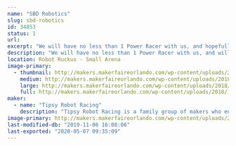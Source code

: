 ```yaml
---
name: "SBD Robotics"
slug: sbd-robotics
id: 34853
status: 1
url: 
excerpt: "We will have no less than 1 Power Racer with us, and hopefully a 220 lb robot."
description: "We will have no less than 1 Power Racer with us, and will also have several ant weight combat robots of which most will be for static display.  We will also be bringing some of the tools used for designing and building our projects which again will mostly be for static display."
location: Robot Ruckus - Small Arena
image-primary:
  - thumbnail: http://makers.makerfaireorlando.com/wp-content/uploads/2018/10/42776282_10156335736427550_4183082367147048960_o-150x150.jpg
    medium: http://makers.makerfaireorlando.com/wp-content/uploads/2018/10/42776282_10156335736427550_4183082367147048960_o-300x225.jpg
    large: http://makers.makerfaireorlando.com/wp-content/uploads/2018/10/42776282_10156335736427550_4183082367147048960_o-1024x768.jpg
    full: http://makers.makerfaireorlando.com/wp-content/uploads/2018/10/42776282_10156335736427550_4183082367147048960_o.jpg
maker:
  - name: "Tipsy Robot Racing"
    description: "Tipsy Robot Racing is a family group of makers who enjoy building and competing in combat robotics and Power Racing Series.  We enjoy designing and fabricating parts in our garage based maker space."
image-primary: http://makers.makerfaireorlando.com/wp-content/uploads/2019/07/IMG_3638-1024x768.jpg
last-modified-db: "2019-11-06 16:08:06"
last-exported: "2020-05-07 09:35:09"
---
```

